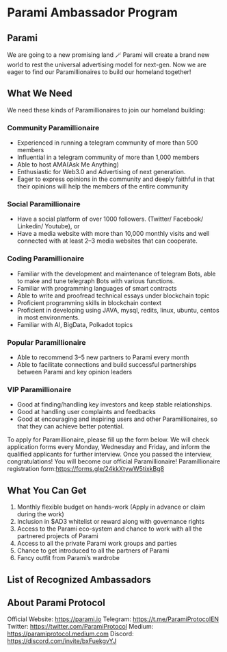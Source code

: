 # Parami Ambassador Program

## Parami

We are going to a new promising land 🪄 Parami will create a brand new world to rest the universal advertising model for next-gen. Now we are eager to find our Paramillionaires to build our homeland together!

## What We Need

We need these kinds of Paramillionaires to join our homeland building:

### Community Paramillionaire

- Experienced in running a telegram community of more than 500 members
- Influential in a telegram community of more than 1,000 members
- Able to host AMA(Ask Me Anything)
- Enthusiastic for Web3.0 and Advertising of next generation.
- Eager to express opinions in the community and deeply faithful in that their opinions will help the members of the entire community

### Social Paramillionaire

- Have a social platform of over 1000 followers. (Twitter/ Facebook/ Linkedin/ Youtube), or
- Have a media website with more than 10,000 monthly visits and well connected with at least 2–3 media websites that can cooperate.

### Coding Paramillionaire

- Familiar with the development and maintenance of telegram Bots, able to make and tune telegraph Bots with various functions.
- Familiar with programming languages of smart contracts
- Able to write and proofread technical essays under blockchain topic
- Proficient programming skills in blockchain context
- Proficient in developing using JAVA, mysql, redits, linux, ubuntu, centos in most environments.
- Familiar with AI, BigData, Polkadot topics

### Popular Paramillionaire

- Able to recommend 3–5 new partners to Parami every month
- Able to facilitate connections and build successful partnerships between Parami and key opinion leaders

### VIP Paramillionaire

- Good at finding/handling key investors and keep stable relationships.
- Good at handling user complaints and feedbacks
- Good at encouraging and inspiring users and other Paramillionaires, so that they can achieve better potential.

To apply for Paramillionaire, please fill up the form below. We will check application forms every Monday, Wednesday and Friday, and inform the qualified applicants for further interview. Once you passed the interview, congratulations! You will become our official Paramillionaire!
Paramillionaire registration form:https://forms.gle/24kkXtywW5tixkBg8

## What You Can Get

1. Monthly flexible budget on hands-work (Apply in advance or claim during the work)
2. Inclusion in $AD3 whitelist or reward along with governance rights
3. Access to the Parami eco-system and chance to work with all the partnered projects of Parami
4. Access to all the private Parami work groups and parties
5. Chance to get introduced to all the partners of Parami
6. Fancy outfit from Parami’s wardrobe

## List of Recognized Ambassadors

## About Parami Protocol

Official Website: https://parami.io
Telegram: https://t.me/ParamiProtocolEN
Twitter: https://twitter.com/ParamiProtocol
Medium: https://paramiprotocol.medium.com
Discord: https://discord.com/invite/bxFuekgvYJ
